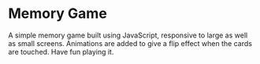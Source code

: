 # Memory Game

A simple memory game built using JavaScript, responsive to large as well as small screens.
Animations are added to give a flip effect when the cards are touched. Have fun playing it.
